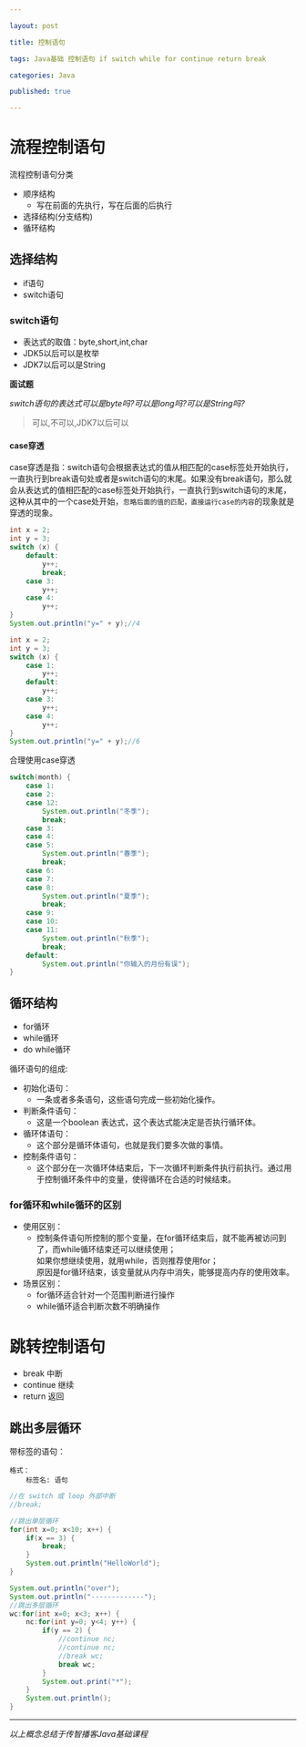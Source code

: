 ```yaml
---

layout: post

title: 控制语句

tags: Java基础 控制语句 if switch while for continue return break

categories: Java

published: true

---
```


# 流程控制语句 #

流程控制语句分类

* 顺序结构
	- 写在前面的先执行，写在后面的后执行
* 选择结构(分支结构)
* 循环结构

## 选择结构

* if语句
* switch语句

### switch语句

* 表达式的取值：byte,short,int,char
* JDK5以后可以是枚举
* JDK7以后可以是String

**面试题**

*switch语句的表达式可以是byte吗?可以是long吗?可以是String吗?*

> 可以,不可以,JDK7以后可以

#### case穿透

case穿透是指：switch语句会根据表达式的值从相匹配的case标签处开始执行，一直执行到break语句处或者是switch语句的末尾。如果没有break语句，那么就会从表达式的值相匹配的case标签处开始执行，一直执行到switch语句的末尾，这种从其中的一个case处开始，`忽略后面的值的匹配，直接运行case的内容`的现象就是穿透的现象。

```java
int x = 2;
int y = 3;
switch (x) {
    default:
        y++;
        break;
    case 3:
        y++;
    case 4:
        y++;
}
System.out.println("y=" + y);//4

int x = 2;
int y = 3;
switch (x) {
    case 1:
        y++;
    default:
        y++;
    case 3:
        y++;
    case 4:
        y++;
}
System.out.println("y=" + y);//6

```

合理使用case穿透

```java
switch(month) {
	case 1:
	case 2:
	case 12:
		System.out.println("冬季");
		break;
	case 3:
	case 4:
	case 5:
		System.out.println("春季");
		break;
	case 6:
	case 7:
	case 8:
		System.out.println("夏季");
		break;
	case 9:
	case 10:
	case 11:
		System.out.println("秋季");
		break;
	default:
		System.out.println("你输入的月份有误");
}
```



## 循环结构

* for循环
* while循环
* do while循环

循环语句的组成:

* 初始化语句：
	- 一条或者多条语句，这些语句完成一些初始化操作。
* 判断条件语句：
	- 这是一个boolean 表达式，这个表达式能决定是否执行循环体。
* 循环体语句：
	- 这个部分是循环体语句，也就是我们要多次做的事情。
* 控制条件语句：
	- 这个部分在一次循环体结束后，下一次循环判断条件执行前执行。通过用于控制循环条件中的变量，使得循环在合适的时候结束。


### for循环和while循环的区别

* 使用区别：
	- 控制条件语句所控制的那个变量，在for循环结束后，就不能再被访问到了，而while循环结束还可以继续使用；  
	  如果你想继续使用，就用while，否则推荐使用for；  
	  原因是for循环结束，该变量就从内存中消失，能够提高内存的使用效率。
* 场景区别：
	- for循环适合针对一个范围判断进行操作
	- while循环适合判断次数不明确操作


# 跳转控制语句 #

* break 中断
* continue 继续
* return 返回 

## 跳出多层循环

带标签的语句：

```
格式：
	标签名: 语句
```

```java
//在 switch 或 loop 外部中断
//break;

//跳出单层循环
for(int x=0; x<10; x++) {
	if(x == 3) {
		break;
	}
	System.out.println("HelloWorld");
}

System.out.println("over");
System.out.println("-------------");
//跳出多层循环
wc:for(int x=0; x<3; x++) {
	nc:for(int y=0; y<4; y++) {
		if(y == 2) {
			//continue nc;
			//continue nc;
			//break wc;
			break wc;
		}
		System.out.print("*");
	}
	System.out.println();
}
```
----------

*以上概念总结于传智播客Java基础课程*